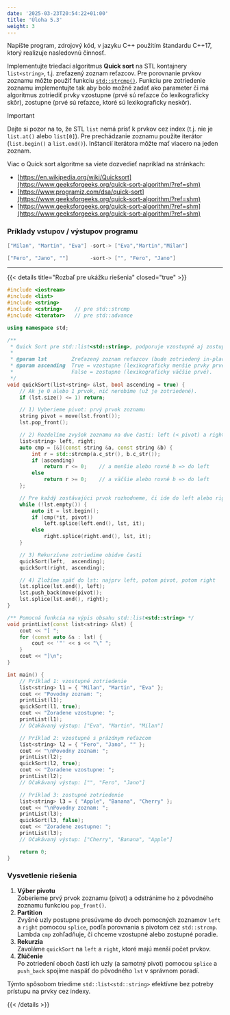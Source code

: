 ```yaml
---
date: '2025-03-23T20:54:22+01:00'
title: 'Úloha 5.3'
weight: 3
---
```


Napíšte program, zdrojový kód, v jazyku C++ použitím štandardu C++17, ktorý realizuje nasledovnú činnosť.

Implementujte trieďací algoritmus **Quick sort** na STL kontajnery `list<string>`, t.j. zreťazený zoznam reťazcov.
Pre porovnanie prvkov zoznamu môžte použiť funkciu [
`std::strcmp()`](https://en.cppreference.com/w/cpp/string/byte/strcmp).
Funkciu pre zotriedenie zoznamu implementujte tak aby bolo možné zadať ako parameter či má algoritmus zotriediť prvky
vzostupne (prvé sú reťazce čo lexikograficky skôr), zostupne (prvé sú reťazce, ktoré sú lexikograficky neskôr).

> [!IMPORTANT]
> Dajte si pozor na to, že STL `list` nemá prísť k prvkov cez index (t.j. nie je `list.at()` alebo `list[0]`).
> Pre prechádzanie zoznamu použite iterátor (`list.begin()` a `list.end()`). Inštancií iterátora môžte mať viacero na
> jeden
> zoznam.

Viac o Quick sort algoritme sa viete dozvedieť napríklad na stránkach:

- [https://en.wikipedia.org/wiki/Quicksort](https://www.geeksforgeeks.org/quick-sort-algorithm/?ref=shm)
- [https://www.programiz.com/dsa/quick-sort](https://www.geeksforgeeks.org/quick-sort-algorithm/?ref=shm)
- [https://www.geeksforgeeks.org/quick-sort-algorithm/?ref=shm](https://www.geeksforgeeks.org/quick-sort-algorithm/?ref=shm)

### Príklady vstupov / výstupov programu

```cpp
["Milan", "Martin", "Eva"] -sort-> ["Eva","Martin","Milan"]

["Fero", "Jano", ""]       -sort-> ["", "Fero", "Jano"]
```

---

{{< details title="Rozbaľ pre ukážku riešenia" closed="true" >}}

```cpp
#include <iostream>
#include <list>
#include <string>
#include <cstring>    // pre std::strcmp
#include <iterator>   // pre std::advance

using namespace std;

/**
 * Quick Sort pre std::list<std::string>, podporuje vzostupné aj zostupné poradie.
 *
 * @param lst        Zreťazený zoznam reťazcov (bude zotriedený in-place).
 * @param ascending  True = vzostupne (lexikograficky menšie prvky prvé),
 *                   False = zostupne (lexikograficky väčšie prvé).
 */
void quickSort(list<string> &lst, bool ascending = true) {
    // Ak je 0 alebo 1 prvok, nič nerobíme (už je zotriedené).
    if (lst.size() <= 1) return;

    // 1) Vyberieme pivot: prvý prvok zoznamu
    string pivot = move(lst.front());
    lst.pop_front();

    // 2) Rozdelíme zvyšok zoznamu na dve časti: left (< pivot) a right (> pivot)
    list<string> left, right;
    auto cmp = [&](const string &a, const string &b) {
        int r = std::strcmp(a.c_str(), b.c_str());
        if (ascending)
            return r <= 0;    // a menšie alebo rovné b => do left
        else
            return r >= 0;    // a väčšie alebo rovné b => do left
    };

    // Pre každý zostávajúci prvok rozhodneme, či ide do left alebo right
    while (!lst.empty()) {
        auto it = lst.begin();
        if (cmp(*it, pivot))
            left.splice(left.end(), lst, it);
        else
            right.splice(right.end(), lst, it);
    }

    // 3) Rekurzívne zotriedime obidve časti
    quickSort(left,  ascending);
    quickSort(right, ascending);

    // 4) Zložíme späť do lst: najprv left, potom pivot, potom right
    lst.splice(lst.end(), left);
    lst.push_back(move(pivot));
    lst.splice(lst.end(), right);
}

/** Pomocná funkcia na výpis obsahu std::list<std::string> */
void printList(const list<string> &lst) {
    cout << "[ ";
    for (const auto &s : lst) {
        cout << '"' << s << "\" ";
    }
    cout << "]\n";
}

int main() {
    // Príklad 1: vzostupné zotriedenie
    list<string> l1 = { "Milan", "Martin", "Eva" };
    cout << "Povodny zoznam: ";
    printList(l1);
    quickSort(l1, true);
    cout << "Zoradene vzostupne: ";
    printList(l1);
    // Očakávaný výstup: ["Eva", "Martin", "Milan"]

    // Príklad 2: vzostupné s prázdnym reťazcom
    list<string> l2 = { "Fero", "Jano", "" };
    cout << "\nPovodny zoznam: ";
    printList(l2);
    quickSort(l2, true);
    cout << "Zoradene vzostupne: ";
    printList(l2);
    // Očakávaný výstup: ["", "Fero", "Jano"]

    // Príklad 3: zostupné zotriedenie
    list<string> l3 = { "Apple", "Banana", "Cherry" };
    cout << "\nPovodny zoznam: ";
    printList(l3);
    quickSort(l3, false);
    cout << "Zoradene zostupne: ";
    printList(l3);
    // Očakávaný výstup: ["Cherry", "Banana", "Apple"]

    return 0;
}
```

### Vysvetlenie riešenia

1. **Výber pivotu**  
   Zoberieme prvý prvok zoznamu (pivot) a odstránime ho z pôvodného zoznamu funkciou `pop_front()`.
2. **Partition**  
   Zvyšné uzly postupne presúvame do dvoch pomocných zoznamov `left` a `right` pomocou `splice`, podľa porovnania s
   pivotom cez `std::strcmp`. Lambda `cmp` zohľadňuje, či chceme vzostupné alebo zostupné poradie.
3. **Rekurzia**  
   Zavoláme `quickSort` na `left` a `right`, ktoré majú menší počet prvkov.
4. **Zlúčenie**  
   Po zotriedení oboch častí ich uzly (a samotný pivot) pomocou `splice` a `push_back` spojíme naspäť do pôvodného `lst`
   v správnom poradí.

Týmto spôsobom triedime `std::list<std::string>` efektívne bez potreby prístupu na prvky cez indexy.

{{< /details >}}
